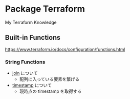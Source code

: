 # Package Terraform

My Terraform Knowledge

## Built-in Functions

https://www.terraform.io/docs/configuration/functions.html

### String Functions

+ [join](./func_join) について
  + 配列に入っている要素を繋げる
+ [timestamp](./func_timestamp) について
  + 現時点の timestamp を取得する

